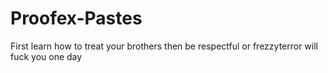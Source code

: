 # Proofex-Pastes
First learn how to treat your brothers then be respectful or frezzyterror will fuck you one day
